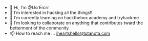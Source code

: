 - 👋 Hi, I’m @UsrErorr
- 👀 I’m interested in hacking all the things!!
- 🌱 I’m currently learning on hackthebox academy and tryhackme
- 💞️ I’m looking to collaborate on anything that contributes tward the betterment of the community
- 📫 How to reach me ... iheartshells@tutanota.com

<!---
UsrErorr/UsrErorr is a ✨ special ✨ repository because its `README.md` (this file) appears on your GitHub profile.
You can click the Preview link to take a look at your changes.
--->

